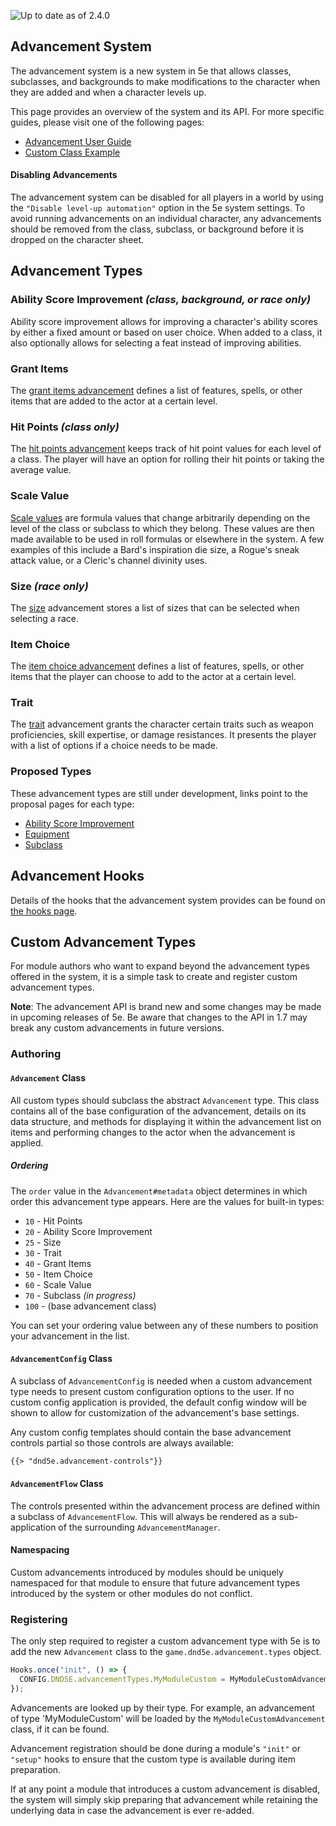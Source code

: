 ![Up to date as of 2.4.0](https://img.shields.io/static/v1?label=dnd5e&message=2.4.0&color=informational)

## Advancement System

The advancement system is a new system in 5e that allows classes, subclasses, and backgrounds to make modifications to the character when they are added and when a character levels up.

This page provides an overview of the system and its API. For more specific guides, please visit one of the following pages:

- [Advancement User Guide](Advancement-User-Guide)
- [Custom Class Example](Custom-Class-Example)

#### Disabling Advancements

The advancement system can be disabled for all players in a world by using the `"Disable level-up automation"` option in the 5e system settings. To avoid running advancements on an individual character, any advancements should be removed from the class, subclass, or background before it is dropped on the character sheet.


## Advancement Types
### Ability Score Improvement *(class, background, or race only)*
Ability score improvement allows for improving a character's ability scores by either a fixed amount or based on user choice. When added to a class, it also optionally allows for selecting a feat instead of improving abilities.

### Grant Items
The [grant items advancement](Advancement-Type-Item-Grant) defines a list of features, spells, or other items that are added to the actor at a certain level.

### Hit Points *(class only)*
The [hit points advancement](Advancement-Type-Hit-Points) keeps track of hit point values for each level of a class. The player will have an option for rolling their hit points or taking the average value.

### Scale Value
[Scale values](Advancement-Type-Scale-Value) are formula values that change arbitrarily depending on the level of the class or subclass to which they belong. These values are then made available to be used in roll formulas or elsewhere in the system. A few examples of this include a Bard's inspiration die size, a Rogue's sneak attack value, or a Cleric's channel divinity uses.

### Size *(race only)*
The [size](Advancement-Type-Size) advancement stores a list of sizes that can be selected when selecting a race.

### Item Choice
The [item choice advancement](Advancement-Type-Item-Choice) defines a list of features, spells, or other items that the player can choose to add to the actor at a certain level.

### Trait
The [trait](Advancement-Type-Trait) advancement grants the character certain traits such as weapon proficiencies, skill expertise, or damage resistances. It presents the player with a list of options if a choice needs to be made.

### Proposed Types
These advancement types are still under development, links point to the proposal pages for each type:
- [Ability Score Improvement](https://github.com/foundryvtt/dnd5e/issues/1403)
- [Equipment](https://github.com/foundryvtt/dnd5e/issues/1871)
- [Subclass](https://github.com/foundryvtt/dnd5e/issues/1407)


## Advancement Hooks

Details of the hooks that the advancement system provides can be found on [the hooks page](Hooks#advancement).


## Custom Advancement Types

For module authors who want to expand beyond the advancement types offered in the system, it is a simple task to create and register custom advancement types.

**Note**: The advancement API is brand new and some changes may be made in upcoming releases of 5e. Be aware that changes to the API in 1.7 may break any custom advancements in future versions.

### Authoring

#### `Advancement` Class

All custom types should subclass the abstract `Advancement` type. This class contains all of the base configuration of the advancement, details on its data structure, and methods for displaying it within the advancement list on items and performing changes to the actor when the advancement is applied.

##### Ordering

The `order` value in the `Advancement#metadata` object determines in which order this advancement type appears. Here are the values for built-in types:

* `10` - Hit Points
* `20` - Ability Score Improvement
* `25` - Size
* `30` - Trait
* `40` - Grant Items
* `50` - Item Choice
* `60` - Scale Value
* `70` - Subclass *(in progress)*
* `100` - (base advancement class)

You can set your ordering value between any of these numbers to position your advancement in the list.

#### `AdvancementConfig` Class

A subclass of `AdvancementConfig` is needed when a custom advancement type needs to present custom configuration options to the user. If no custom config application is provided, the default config window will be shown to allow for customization of the advancement's base settings.

Any custom config templates should contain the base advancement controls partial so those controls are always available:

```html
{{> "dnd5e.advancement-controls"}}
```

#### `AdvancementFlow` Class

The controls presented within the advancement process are defined within a subclass of `AdvancementFlow`. This will always be rendered as a sub-application of the surrounding `AdvancementManager`.

#### Namespacing

Custom advancements introduced by modules should be uniquely namespaced for that module to ensure that future advancement types introduced by the system or other modules do not conflict.

### Registering

The only step required to register a custom advancement type with 5e is to add the new `Advancement` class to the `game.dnd5e.advancement.types` object.

```javascript
Hooks.once("init", () => {
  CONFIG.DND5E.advancementTypes.MyModuleCustom = MyModuleCustomAdvancement;
});
```

Advancements are looked up by their type. For example, an advancement of type 'MyModuleCustom' will be loaded by the `MyModuleCustomAdvancement` class, if it can be found.

Advancement registration should be done during a module's `"init"` or `"setup"` hooks to ensure that the custom type is available during item preparation.

If at any point a module that introduces a custom advancement is disabled, the system will simply skip preparing that advancement while retaining the underlying data in case the advancement is ever re-added.
